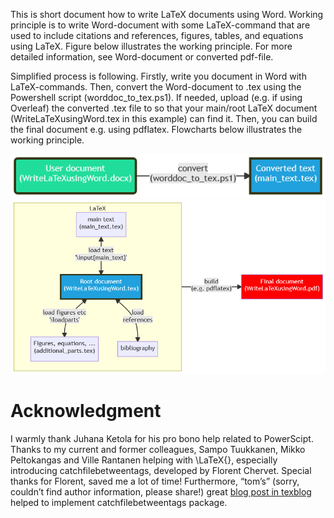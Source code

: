 This is short document how to write LaTeX documents using Word. Working principle is to write Word-document with some LaTeX-command that are used to include citations and references, figures, tables, and equations using LaTeX. Figure below illustrates the working principle. For more detailed information, see Word-document or converted pdf-file.

Simplified process is following. Firstly, write you document in Word with LaTeX-commands. Then, convert the Word-document to .tex using the Powershell script (worddoc_to_tex.ps1). If needed, upload (e.g. if using Overleaf) the converted .tex file to so that your main/root LaTeX document (WriteLaTeXusingWord.tex in this example) can find it. Then, you can build the final document e.g. using pdflatex. Flowcharts below illustrates the working principle.

![flowchart](figs/flowchart1.png)
![flowchart](figs/flowchart2.png)


# Acknowledgment
I warmly thank Juhana Ketola for his pro bono help related to PowerScipt. Thanks to my current and former colleagues, Sampo Tuukkanen, Mikko Peltokangas and Ville Rantanen helping with \LaTeX{}, especially introducing catchfilebetweentags,  developed by Florent Chervet. Special thanks for Florent, saved me a lot of time! Furthermore,  “tom’s” (sorry, couldn’t find author information, please share!) great [blog post in texblog](https://texblog.org/2012/12/04/keeping-things-organized-in-large-documents/) helped to implement catchfilebetweentags package.
